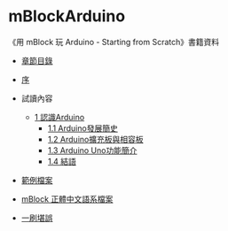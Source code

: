 # mBlockArduino

《用 mBlock 玩 Arduino - Starting from Scratch》書籍資料

- [章節目錄](http://openhome.cc/Gossip/Books/mBlockArduinoTOC.html)

- [序](http://openhome.cc/Gossip/Books/mBlockArduinoPreface.html) 

- 試讀內容
  - [1 認識Arduino](http://openhome.cc/Gossip/Books/mBlockArduino1-1and1-2.html)
      - [1.1 Arduino發展簡史](http://openhome.cc/Gossip/Books/mBlockArduino1-1and1-2.html#1-1)
      - [1.2 Arduino擴充板與相容板](http://openhome.cc/Gossip/Books/mBlockArduino1-1and1-2.html#1-2)
      - [1.3 Arduino Uno功能簡介](http://openhome.cc/Gossip/Books/mBlockArduino1-3and1-4.html#1-3)
      - [1.4 結語](http://openhome.cc/Gossip/Books/mBlockArduino1-3and1-4.html#1-4)

- [範例檔案](https://github.com/JustinSDK/mBlockArduino/tree/master/samples)
- [mBlock 正體中文語系檔案](https://github.com/JustinSDK/mBlockArduino/blob/master/resources/zh_TW.po) 
- [一刷堪誤](errata.md)